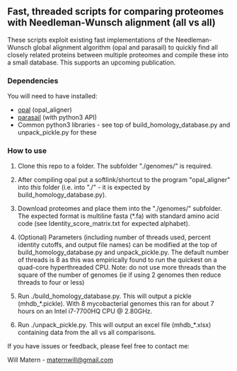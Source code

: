 ## Fast, threaded scripts for comparing proteomes with Needleman\-Wunsch alignment (all vs all) 

These scripts exploit existing fast implementations of the Needleman-Wunsch global alignment algorithm (opal and parasail) to quickly find all closely related proteins between multiple proteomes and compile these into a small database. This supports an upcoming publication.

### Dependencies
You will need to have installed:
* [opal](https://github.com/Martinsos/opal) (opal\_aligner)
* [parasail](https://github.com/jeffdaily/parasail) (with python3 API)
* Common python3 libraries - see top of build\_homology\_database.py and unpack\_pickle.py for these

### How to use
1. Clone this repo to a folder. The subfolder "./genomes/" is required.
1. After compiling opal put a softlink/shortcut to the program "opal\_aligner" into *this* folder (i.e. into "./" - it is expected by build\_homology\_database.py).
1. Download proteomes and place them into the "./genomes/" subfolder. The expected format is multiline fasta (\*.fa) with standard amino acid code (see Identity\_score\_matrix.txt for expected alphabet).

1. (Optional) Parameters (including number of threads used, percent identity cutoffs, and output file names) can be modified at the top of build\_homology\_database.py and unpack\_pickle.py. The default number of threads is 8 as this was empirically found to run the quickest on a quad-core hyperthreaded CPU. Note: do not use more threads than the square of the number of genomes (ie if using 2 genomes then reduce threads to four or less)
1. Run ./build\_homology\_database.py. This will output a pickle (mhdb\_\*.pickle). With 8 mycobacterial genomes this ran for about 7 hours on an Intel i7-7700HQ CPU @ 2.80GHz.
1. Run ./unpack\_pickle.py. This will output an excel file (mhdb\_\*.xlsx) containing data from the all vs all comparisons.

If you have issues or feedback, please feel free to contact me:

Will Matern - maternwill@gmail.com
